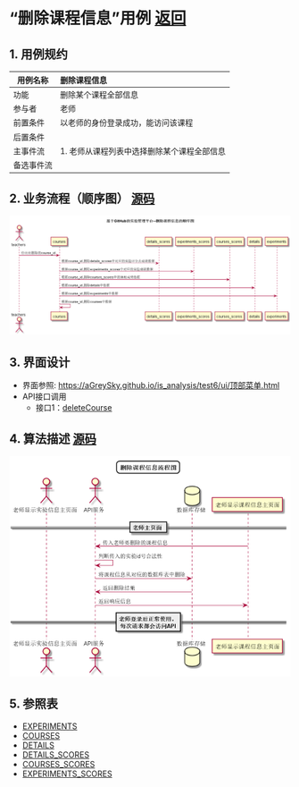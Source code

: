 # “删除课程信息”用例 [返回](../../README.md)

## 1. 用例规约

|用例名称|删除课程信息|
|-------|:-------------|
|功能|删除某个课程全部信息|
|参与者|老师|
|前置条件| 以老师的身份登录成功，能访问该课程|
|后置条件||
|主事件流| 1. 老师从课程列表中选择删除某个课程全部信息|
|备选事件流||

## 2. 业务流程（顺序图） [源码](../顺序图/删除课程信息.wsd)
![删除课程信息](../images/顺序图/删除课程信息.png) 



## 3. 界面设计
- 界面参照: https://aGreySky.github.io/is_analysis/test6/ui/顶部菜单.html
- API接口调用
    - 接口1：[deleteCourse](../接口/deleteCourse.md)

## 4. 算法描述 [源码](../流程图/删除课程信息流程图.wsd)
![删除课程信息流程图](../images/流程图/删除课程信息流程图.png)
    
## 5. 参照表

- [EXPERIMENTS](../数据库设计/数据库设计.md/#EXPERIMENTS)
- [COURSES](../数据库设计/数据库设计.md/#COURSES)
- [DETAILS](../数据库设计/数据库设计.md/#DETAILS)
- [DETAILS_SCORES](../数据库设计/数据库设计.md/#DETAILS_SCORES)
- [COURSES_SCORES](../数据库设计/数据库设计.md/#COURSES_SCORES)
- [EXPERIMENTS_SCORES](../数据库设计/数据库设计.md/#EXPERIMENTS_SCORES)
